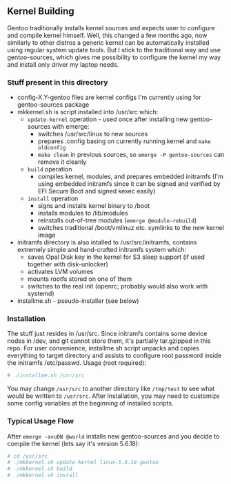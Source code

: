 ## Kernel Building

Gentoo traditionally installs kernel sources and expects user to configure and compile kernel himself. Well, this changed a few months ago, now similarly to other distros a generic kernel can be automatically installed using regular system update tools. But I stick to the traditional way and use gentoo-sources, which gives me possibility to configure the kernel my way and install only driver my laptop needs.


### Stuff present in this directory

- config-X.Y-gentoo files are kernel configs I'm currently using for gentoo-sources package
- mkkernel.sh is script installed into /usr/src which:
  - `update-kernel` operation - used once after installing new gentoo-sources with emerge:
    - switches /usr/src/linux to new sources
    - prepares .config basing on currently running kernel and `make oldconfig`
    - `make clean` in previous sources, so `emerge -P gentoo-sources` can remove it cleanly
  - `build` operation
    - compiles kernel, modules, and prepares embedded initramfs (I'm using embedded initramfs since it can be signed and verified by EFI Secure Boot and signed kexec easily)
  - `install` operation
    - signs and installs kernel binary to /boot
    - installs modules to /lib/modules
    - reinstalls out-of-tree modules (`emerge @module-rebuild`)
    - switches traditional /boot/vmlinuz etc. symlinks to the new kernel image
- initramfs directory is also intalled to /usr/src/initramfs, contains extremely simple and hand-crafted initramfs system which:
  - saves Opal Disk key in the kernel for S3 sleep support (if used together with disk-unlocker) 
  - activates LVM volumes
  - mounts rootfs stored on one of them
  - switches to the real init (openrc; probably would also work with systemd)
- installme.sh - pseudo-installer (see below)


### Installation

The stuff just resides in /usr/src. Since initramfs contains some device nodes in /dev, and git cannot store them, it's partially tar.gzipped in this repo. For user convenience, installme.sh script unpacks and copies everything to target directory and assists to configure root password inside the initramfs /etc/passwd.
Usage (root required):

```sh
# ./installme.sh /usr/src
```

You may change `/usr/src` to another directory like `/tmp/test` to see what would be written to `/usr/src`. After installation, you may need to customize some config variables at the beginning of installed scripts.


### Typical Usage Flow

After `emerge -avuDN @world` installs new gentoo-sources and you decide to compile the kernel (lets say it's version 5.6.18):

```sh
# cd /usr/src
# ./mkkernel.sh update-kernel linux-5.6.18-gentoo
# ./mkkernel.sh build
# ./mkkernel.sh install
```

